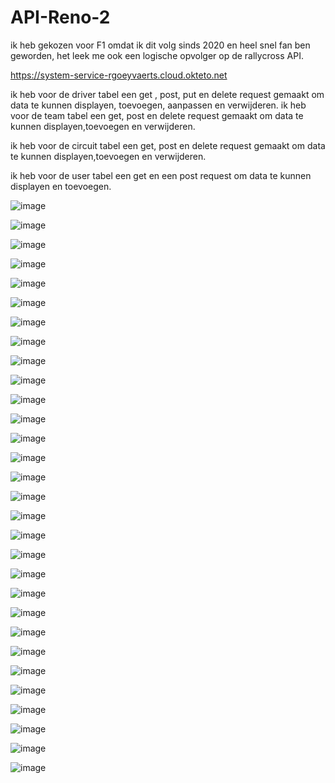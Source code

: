 # API-Reno-2
ik heb gekozen voor F1 omdat ik dit volg sinds 2020 en heel snel fan ben geworden, het leek me ook een logische opvolger op de rallycross API.

https://system-service-rgoeyvaerts.cloud.okteto.net



ik heb voor de driver tabel een get , post, put en delete request gemaakt om data te kunnen displayen, toevoegen, aanpassen en verwijderen.
ik heb voor de team tabel een get, post en delete request gemaakt om data te kunnen displayen,toevoegen en verwijderen.

ik heb voor de circuit tabel een get, post en delete request gemaakt om data te kunnen displayen,toevoegen en verwijderen.

ik heb voor de user tabel een get en een post request om data te kunnen displayen en toevoegen.

![image](https://user-images.githubusercontent.com/91118302/210999864-43a8f9a0-6b12-4b55-85dc-669caa61a656.png)

![image](https://user-images.githubusercontent.com/91118302/210999903-71e766d2-4e83-4ebb-b6ef-6a103ef012fb.png)

![image](https://user-images.githubusercontent.com/91118302/210999935-ca331ff6-4552-4317-a794-50d187c309c2.png)

![image](https://user-images.githubusercontent.com/91118302/210999972-a57fe69b-c954-4c37-a039-947c8cbc9819.png)













![image](https://user-images.githubusercontent.com/91118302/210983294-b251e267-79bc-49c3-9581-efe07dcbb9a5.png)

![image](https://user-images.githubusercontent.com/91118302/210983560-7b0de6a9-b7b8-4ebc-994c-59042a040f58.png)

![image](https://user-images.githubusercontent.com/91118302/210984263-68f362eb-f526-47c3-a6ca-46127bcab3d0.png)


![image](https://user-images.githubusercontent.com/91118302/210984397-052bd245-4106-414c-a0fd-8972a9a63a41.png)

![image](https://user-images.githubusercontent.com/91118302/210986429-a372bf87-c723-4e93-94a0-346961f3a95c.png)

![image](https://user-images.githubusercontent.com/91118302/210991195-6f8ee5cd-dbf3-4cb2-86eb-cd5efe551b9c.png)

![image](https://user-images.githubusercontent.com/91118302/210991664-ee123806-d3e6-4ec1-8b4e-c7d637a0566b.png)

![image](https://user-images.githubusercontent.com/91118302/210992064-72f799f7-fb2d-4226-97f8-33754d2dee36.png)

![image](https://user-images.githubusercontent.com/91118302/210992340-d3aa4de4-6620-4876-ad8f-cb1454feebf1.png)

![image](https://user-images.githubusercontent.com/91118302/210992838-71634e9d-86c5-4b45-bc48-a8f4a878a916.png)

![image](https://user-images.githubusercontent.com/91118302/210994122-27fe61b7-e1d3-4453-9f00-bc97555218c8.png)

![image](https://user-images.githubusercontent.com/91118302/210994335-0b931470-a263-4a45-96c0-3c332847aeb0.png)

![image](https://user-images.githubusercontent.com/91118302/210996770-62f4b790-662a-4472-9628-294d31a60cf5.png)



![image](https://user-images.githubusercontent.com/91118302/211000775-67090fa1-8c64-4b37-b2db-2902d4851de3.png)

![image](https://user-images.githubusercontent.com/91118302/211000817-342f68f9-bef5-4d94-b42b-9141e065df60.png)

![image](https://user-images.githubusercontent.com/91118302/211000927-eff45183-a14d-4211-8737-87cb3f6a4e5e.png)

![image](https://user-images.githubusercontent.com/91118302/211000971-fb037a72-5fc8-41dd-9ba0-1243366caaaf.png)

![image](https://user-images.githubusercontent.com/91118302/211001003-0fa2a269-7894-4382-b268-ff5466a4b403.png)

![image](https://user-images.githubusercontent.com/91118302/211001059-b950a5f1-311c-4755-a99a-ea86277f458b.png)

![image](https://user-images.githubusercontent.com/91118302/211001085-8f18af3a-703e-4f31-9fc8-796c0053338c.png)

![image](https://user-images.githubusercontent.com/91118302/211001115-f2d46b06-3cdf-4deb-8297-dc7a7984e4b0.png)

![image](https://user-images.githubusercontent.com/91118302/211001167-b402d78d-4ef6-4414-bbb9-77180ef2fee7.png)

![image](https://user-images.githubusercontent.com/91118302/211001196-829ed32f-55ca-4064-889c-5c3f1eb2b7aa.png)

![image](https://user-images.githubusercontent.com/91118302/211001226-c14d9b82-43f0-436d-aab4-d8fc2c5b1155.png)

![image](https://user-images.githubusercontent.com/91118302/211001263-b5f2e4b1-196f-429b-9b2b-988e0963bacc.png)

![image](https://user-images.githubusercontent.com/91118302/211001316-95d09c8f-d13e-493e-91ec-5c041e120592.png)











